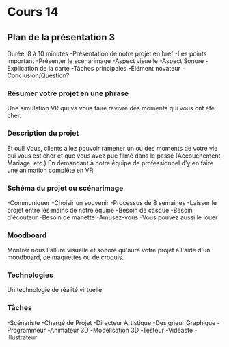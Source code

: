 # Cours 14
## Plan de la présentation 3
Durée: 8 à 10 minutes
-Présentation de notre projet en bref
-Les points important
-Présenter le scénarimage
-Aspect visuelle
-Aspect Sonore
-Explication de la carte
-Tâches principales 
-Élément novateur
-Conclusion/Question?

### Résumer votre projet en une phrase
Une simulation VR qui va vous faire revivre des moments qui vous ont été cher.
### Description du projet 
Et oui! Vous, clients allez pouvoir ramener un ou des moments de votre vie qui vous est cher et que vous avez pue filmé dans le passé (Accouchement, Mariage, etc.) En demandant à notre équipe de professionnel d'y en faire une animation complète en VR.

### Schéma du projet ou scénarimage
-Communiquer
-Choisir un souvenir
-Processus de 8 semaines
-Laisser le projet entre les mains de notre équipe
-Besoin de casque 
-Besoin d'écouteur
-Besoin de manette
-Amusez-vous
-Vous pouvez aussi le louer

### Moodboard
Montrer nous l'allure visuelle et sonore qu'aura votre projet à l'aide d'un moodboard, de maquettes ou de croquis. 

### Technologies
Un technologie de réalité virtuelle

### Tâches
 -Scénariste
-Chargé de Projet
-Directeur Artistique
-Designeur Graphique
-Programmeur
-Animateur 3D
-Modélisation 3D
-Testeur
-Vidéaste
-Illustrateur
